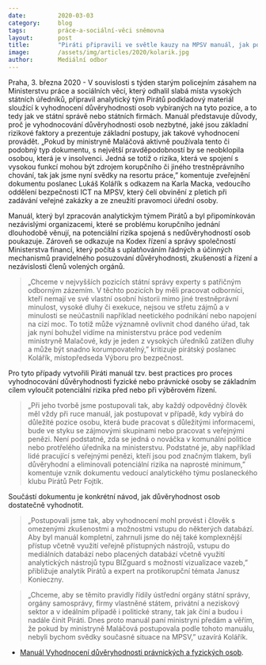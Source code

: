 ```yaml
---
date:         2020-03-03
category:     blog
tags:         práce-a-sociální-věci sněmovna
layout:       post
title:        "Piráti připravili ve světle kauzy na MPSV manuál, jak postupovat při výběru lidí do vysokých pozic"
image:        /assets/img/articles/2020/kolarik.jpg
author:       Mediální odbor
--- 
```




Praha, 3. března 2020 - V souvislosti s týden starým policejním zásahem na Ministerstvu práce a sociálních věcí, který odhalil slabá místa vysokých státních úředníků, připravil analytický tým Pirátů podkladový materiál sloužící k vyhodnocení důvěryhodnosti osob vybíraných na tyto pozice, a to tedy jak ve státní správě nebo státních firmách. Manuál představuje důvody, proč je vyhodnocování důvěryhodnosti osob nezbytné, jaké jsou základní rizikové faktory a prezentuje základní postupy, jak takové vyhodnocení provádět. „Pokud by ministryně Maláčová aktivně používala tento či podobný typ dokumentu, s největší pravděpodobností by se neobklopila osobou, která je v insolvenci. Jedná se totiž o rizika, která ve spojení s vysokou funkcí mohou být zdrojem korupčního či jiného trestněprávního chování, tak jak jsme nyní svědky na resortu práce,” komentuje zveřejnění dokumentu poslanec Lukáš Kolářík s odkazem na Karla Macka, vedoucího oddělení bezpečnosti ICT na MPSV, který čelí obvinění z pletich při zadávání veřejné zakázky a ze zneužití pravomoci úřední osoby. 


Manuál, který byl zpracován analytickým týmem Pirátů a byl připomínkován nezávislými organizacemi, které se problému korupčního jednání dlouhodobě věnují, na potenciální rizika spojená s nedůvěryhodností osob poukazuje. Zároveň se odkazuje na Kodex řízení a správy společností Ministerstva financí, který počítá s uplatňováním řádných a účinných mechanismů pravidelného posuzování důvěryhodnosti, zkušeností a řízení a nezávislosti členů volených orgánů. 

> „Chceme v nejvyšších pozicích státní správy experty s patřičným odborným zázemím. V těchto pozicích by měli pracovat odborníci, kteří nemají ve své vlastní osobní historii mimo jiné trestněprávní minulost, vysoké dluhy či exekuce, nejsou ve střetu zájmů a v minulosti se neúčastnili například neetického podnikání nebo napojení na cizí moc. To totiž může významně ovlivnit chod daného úřad, tak jak nyní bohužel vidíme na ministerstvu práce pod vedením ministryně Malačové, kdy je jeden z vysokých úředníků zatížen dluhy a může být snadno korumpovatelný,” kritizuje pirátský poslanec Kolářík, místopředseda Výboru pro bezpečnost.


Pro tyto případy vytvořili Piráti manuál tzv. best practices pro proces vyhodnocování důvěryhodnosti fyzické nebo právnické osoby se základním cílem vyloučit potenciální rizika před nebo při výběrovém řízení. 

> „Při jeho tvorbě jsme postupovali tak, aby každý odpovědný člověk měl vždy při ruce manuál, jak postupovat v případě, kdy vybírá do důležité pozice osobu, která bude pracovat s důležitými informacemi, bude ve styku se zájmovými skupinami nebo pracovat s veřejnými penězi. Není podstatné, zda se jedná o nováčka v komunální politice nebo protřelého úředníka na ministerstvu. Podstatné je, aby například lidé pracující s veřejnými penězi, kteří jsou pod značným tlakem, byli důvěryhodní a eliminovali potenciální rizika na naprosté minimum,” komentuje vznik dokumentu vedoucí analytického týmu poslaneckého klubu Pirátů Petr Fojtík.


Součástí dokumentu je konkrétní návod, jak důvěryhodnost osob dostatečně vyhodnotit. 

> „Postupovali jsme tak, aby vyhodnocení mohl provést i člověk s omezenými zkušenostmi a možnostmi vstupu do některých databází. Aby byl manuál kompletní, zahrnuli jsme do něj také komplexnější přístup včetně využití veřejně přístupných nástrojů, vstupu do mediálních databází nebo placených databází včetně využití analytických nástrojů typu BIZguard s možností vizualizace vazeb,” přibližuje analytik Pirátů a expert na protikorupční témata Janusz Konieczny. 


> „Chceme, aby se těmito pravidly řídily ústřední orgány státní správy, orgány samosprávy, firmy vlastněné státem, privátní a neziskový sektor a v ideálním případě i politické strany, tak jak činí a budou i nadále činit Piráti. Dnes proto manuál paní ministryni předám a věřím, že pokud by ministryně Maláčová postupovala podle tohoto manuálu, nebyli bychom svědky současné situace na MPSV,” uzavírá Kolářík. 


* [Manuál Vyhodnocení důvěryhodnosti právnických a fyzických osob](http://pirati.cz/assets/pdf/mpsv-manual-dobra-praxe.pdf).

